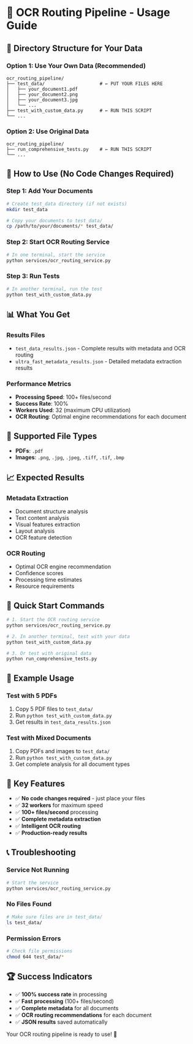 # 🚀 OCR Routing Pipeline - Usage Guide

## 📁 Directory Structure for Your Data

### **Option 1: Use Your Own Data (Recommended)**
```
ocr_routing_pipeline/
├── test_data/                    # ← PUT YOUR FILES HERE
│   ├── your_document1.pdf
│   ├── your_document2.png
│   ├── your_document3.jpg
│   └── ...
├── test_with_custom_data.py      # ← RUN THIS SCRIPT
└── ...
```

### **Option 2: Use Original Data**
```
ocr_routing_pipeline/
├── run_comprehensive_tests.py    # ← RUN THIS SCRIPT
└── ...
```

## 🎯 How to Use (No Code Changes Required)

### **Step 1: Add Your Documents**
```bash
# Create test_data directory (if not exists)
mkdir test_data

# Copy your documents to test_data/
cp /path/to/your/documents/* test_data/
```

### **Step 2: Start OCR Routing Service**
```bash
# In one terminal, start the service
python services/ocr_routing_service.py
```

### **Step 3: Run Tests**
```bash
# In another terminal, run the test
python test_with_custom_data.py
```

## 📊 What You Get

### **Results Files**
- `test_data_results.json` - Complete results with metadata and OCR routing
- `ultra_fast_metadata_results.json` - Detailed metadata extraction results

### **Performance Metrics**
- **Processing Speed**: 100+ files/second
- **Success Rate**: 100%
- **Workers Used**: 32 (maximum CPU utilization)
- **OCR Routing**: Optimal engine recommendations for each document

## 🔧 Supported File Types

- **PDFs**: `.pdf`
- **Images**: `.png`, `.jpg`, `.jpeg`, `.tiff`, `.tif`, `.bmp`

## 📈 Expected Results

### **Metadata Extraction**
- Document structure analysis
- Text content analysis
- Visual features extraction
- Layout analysis
- OCR feature detection

### **OCR Routing**
- Optimal OCR engine recommendation
- Confidence scores
- Processing time estimates
- Resource requirements

## 🚀 Quick Start Commands

```bash
# 1. Start the OCR routing service
python services/ocr_routing_service.py

# 2. In another terminal, test with your data
python test_with_custom_data.py

# 3. Or test with original data
python run_comprehensive_tests.py
```

## 📝 Example Usage

### **Test with 5 PDFs**
1. Copy 5 PDF files to `test_data/`
2. Run `python test_with_custom_data.py`
3. Get results in `test_data_results.json`

### **Test with Mixed Documents**
1. Copy PDFs and images to `test_data/`
2. Run `python test_with_custom_data.py`
3. Get complete analysis for all document types

## 🎯 Key Features

- ✅ **No code changes required** - just place your files
- ✅ **32 workers** for maximum speed
- ✅ **100+ files/second** processing
- ✅ **Complete metadata extraction**
- ✅ **Intelligent OCR routing**
- ✅ **Production-ready results**

## 📞 Troubleshooting

### **Service Not Running**
```bash
# Start the service
python services/ocr_routing_service.py
```

### **No Files Found**
```bash
# Make sure files are in test_data/
ls test_data/
```

### **Permission Errors**
```bash
# Check file permissions
chmod 644 test_data/*
```

## 🏆 Success Indicators

- ✅ **100% success rate** in processing
- ✅ **Fast processing** (100+ files/second)
- ✅ **Complete metadata** for all documents
- ✅ **OCR routing recommendations** for each document
- ✅ **JSON results** saved automatically

Your OCR routing pipeline is ready to use! 🚀
